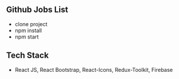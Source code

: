 ## Github Jobs List
* clone project
* npm install
* npm start

## Tech Stack
* React JS, React Bootstrap, React-Icons, Redux-Toolkit, Firebase
